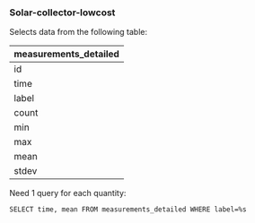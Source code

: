 ### Solar-collector-lowcost

Selects data from the following table:

| measurements_detailed |
|-----------------------|
| id                    |
| time                  |
| label                 |
| count                 |
| min                   |
| max                   |
| mean                  |
| stdev                 |

Need 1 query for each quantity:

```SELECT time, mean FROM measurements_detailed WHERE label=%s```